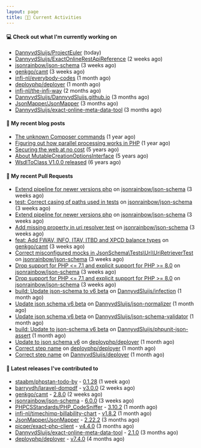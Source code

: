 ```yaml
---
layout: page
title: 👨‍💻 Current Activities
---
```


#### 💻 Check out what I'm currently working on

- [DannyvdSluijs/ProjectEuler](https://github.com/DannyvdSluijs/ProjectEuler) (today)
- [DannyvdSluijs/ExactOnlineRestApiReference](https://github.com/DannyvdSluijs/ExactOnlineRestApiReference) (2 weeks ago)
- [jsonrainbow/json-schema](https://github.com/jsonrainbow/json-schema) (3 weeks ago)
- [genkgo/camt](https://github.com/genkgo/camt) (3 weeks ago)
- [infi-nl/everybody-codes](https://github.com/infi-nl/everybody-codes) (1 month ago)
- [deployphp/deployer](https://github.com/deployphp/deployer) (1 month ago)
- [infi-nl/the-infi-way](https://github.com/infi-nl/the-infi-way) (2 months ago)
- [DannyvdSluijs/DannyvdSluijs.github.io](https://github.com/DannyvdSluijs/DannyvdSluijs.github.io) (3 months ago)
- [JsonMapper/JsonMapper](https://github.com/JsonMapper/JsonMapper) (3 months ago)
- [DannyvdSluijs/exact-online-meta-data-tool](https://github.com/DannyvdSluijs/exact-online-meta-data-tool) (3 months ago)


#### 📜 My recent blog posts

- [The unknown Composer commands](/2023/08/25/the-unknown-composer-commands.html) (1 year ago)
- [Figuring out how parallel processing works in PHP](/2023/06/21/figuring-out-how-parallel-processing-works-in-php.html) (1 year ago)
- [Securing the web at no cost](/2019/02/04/securing-the-web-at-no-cost.html) (5 years ago)
- [About MutableCreationOptionsInterface](/2018/10/15/about-mutable-creation-options-interface.html) (5 years ago)
- [WsdlToClass V1.0.0 released](/2018/01/11/wsdl-to-class-v1-0-0.html) (6 years ago)

#### 🔨 My recent Pull Requests

- [Extend pipeline for newer versions php](https://github.com/jsonrainbow/json-schema/pull/746) on [jsonrainbow/json-schema](https://github.com/jsonrainbow/json-schema) (3 weeks ago)
- [test: Correct casing of paths used in tests](https://github.com/jsonrainbow/json-schema/pull/745) on [jsonrainbow/json-schema](https://github.com/jsonrainbow/json-schema) (3 weeks ago)
- [Extend pipeline for newer versions php](https://github.com/jsonrainbow/json-schema/pull/744) on [jsonrainbow/json-schema](https://github.com/jsonrainbow/json-schema) (3 weeks ago)
- [Add missing property in uri resolver test](https://github.com/jsonrainbow/json-schema/pull/743) on [jsonrainbow/json-schema](https://github.com/jsonrainbow/json-schema) (3 weeks ago)
- [feat: Add FWAV, INFO, ITAV, ITBD and XPCD balance types](https://github.com/genkgo/camt/pull/157) on [genkgo/camt](https://github.com/genkgo/camt) (3 weeks ago)
- [Correct misconfigured mocks in JsonSchema\Tests\Uri\UriRetrieverTest ](https://github.com/jsonrainbow/json-schema/pull/741) on [jsonrainbow/json-schema](https://github.com/jsonrainbow/json-schema) (3 weeks ago)
- [Drop support for PHP &lt;= 7.1 and explicit support for PHP &gt;= 8.0](https://github.com/jsonrainbow/json-schema/pull/740) on [jsonrainbow/json-schema](https://github.com/jsonrainbow/json-schema) (3 weeks ago)
- [Drop support for PHP &lt;= 7.1 and explicit support for PHP &gt;= 8.0](https://github.com/jsonrainbow/json-schema/pull/739) on [jsonrainbow/json-schema](https://github.com/jsonrainbow/json-schema) (3 weeks ago)
- [build: Update json-schema to v6 beta](https://github.com/DannyvdSluijs/infection/pull/1) on [DannyvdSluijs/infection](https://github.com/DannyvdSluijs/infection) (1 month ago)
- [Update json schema v6 beta](https://github.com/DannyvdSluijs/json-normalizer/pull/1) on [DannyvdSluijs/json-normalizer](https://github.com/DannyvdSluijs/json-normalizer) (1 month ago)
- [Update json schema v6 beta](https://github.com/DannyvdSluijs/json-schema-validator/pull/1) on [DannyvdSluijs/json-schema-validator](https://github.com/DannyvdSluijs/json-schema-validator) (1 month ago)
- [build: Update to json-schema v6 beta](https://github.com/DannyvdSluijs/phpunit-json-assert/pull/1) on [DannyvdSluijs/phpunit-json-assert](https://github.com/DannyvdSluijs/phpunit-json-assert) (1 month ago)
- [Update to json schema v6](https://github.com/deployphp/deployer/pull/3860) on [deployphp/deployer](https://github.com/deployphp/deployer) (1 month ago)
- [Correct step name](https://github.com/deployphp/deployer/pull/3859) on [deployphp/deployer](https://github.com/deployphp/deployer) (1 month ago)
- [Correct step name](https://github.com/DannyvdSluijs/deployer/pull/1) on [DannyvdSluijs/deployer](https://github.com/DannyvdSluijs/deployer) (1 month ago)


#### 🔭 Latest releases I've contributed to

- [staabm/phpstan-todo-by](https://github.com/staabm/phpstan-todo-by) - [0.1.28](https://github.com/staabm/phpstan-todo-by/releases/tag/0.1.28) (1 week ago)
- [barryvdh/laravel-dompdf](https://github.com/barryvdh/laravel-dompdf) - [v3.0.0](https://github.com/barryvdh/laravel-dompdf/releases/tag/v3.0.0) (2 weeks ago)
- [genkgo/camt](https://github.com/genkgo/camt) - [2.8.0](https://github.com/genkgo/camt/releases/tag/2.8.0) (2 weeks ago)
- [jsonrainbow/json-schema](https://github.com/jsonrainbow/json-schema) - [6.0.0](https://github.com/jsonrainbow/json-schema/releases/tag/6.0.0) (3 weeks ago)
- [PHPCSStandards/PHP_CodeSniffer](https://github.com/PHPCSStandards/PHP_CodeSniffer) - [3.10.2](https://github.com/PHPCSStandards/PHP_CodeSniffer/releases/tag/3.10.2) (1 month ago)
- [infi-nl/timechimp-billability-chart](https://github.com/infi-nl/timechimp-billability-chart) - [v1.8.2](https://github.com/infi-nl/timechimp-billability-chart/releases/tag/v1.8.2) (1 month ago)
- [JsonMapper/JsonMapper](https://github.com/JsonMapper/JsonMapper) - [2.22.2](https://github.com/JsonMapper/JsonMapper/releases/tag/2.22.2) (3 months ago)
- [picqer/exact-php-client](https://github.com/picqer/exact-php-client) - [v4.4.0](https://github.com/picqer/exact-php-client/releases/tag/v4.4.0) (3 months ago)
- [DannyvdSluijs/exact-online-meta-data-tool](https://github.com/DannyvdSluijs/exact-online-meta-data-tool) - [2.1.0](https://github.com/DannyvdSluijs/exact-online-meta-data-tool/releases/tag/2.1.0) (3 months ago)
- [deployphp/deployer](https://github.com/deployphp/deployer) - [v7.4.0](https://github.com/deployphp/deployer/releases/tag/v7.4.0) (4 months ago)